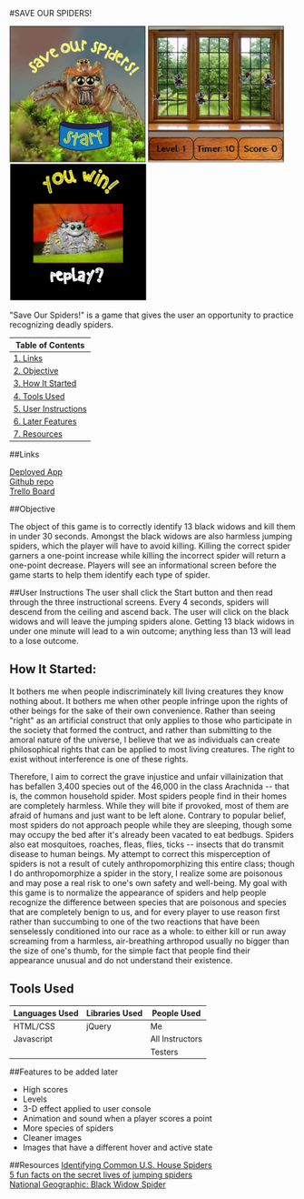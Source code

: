#SAVE OUR SPIDERS!

<img src="images/title-screen.png" height="240">
<img src="images/game-screen.png" height="240">
<img src="images/win-screen.png" height="240">

"Save Our Spiders!" is a game that gives the user an opportunity to practice recognizing deadly spiders.

|Table of Contents|
|-----------------|
|[1. Links](#links)|
|[2. Objective](#objective)|
|[3. How It Started](#started)|
|[4. Tools Used](#tools)|
|[5. User Instructions](#user)|
|[6. Later Features](#features)|
|[7. Resources](#resources)|

##<a name="links">Links</a>

[Deployed App](https://winniecluk.github.io/project1/)  
[Github repo](https://github.com/winniecluk/project1)  
[Trello Board](https://trello.com/b/Ic0Emz8c/save-our-spiders)

##<a name="objective">Objective</a>

The object of this game is to correctly identify 13 black widows and kill them in under 30 seconds. Amongst the black widows are also harmless jumping spiders, which the player will have to avoid killing. Killing the correct spider garners a one-point increase while killing the incorrect spider will return a one-point decrease. Players will see an informational screen before the game starts to help them identify each type of spider.

##<a name="user">User Instructions</a>
The user shall click the Start button and then read through the three instructional screens. Every 4 seconds, spiders will descend from the ceiling and ascend back. The user will click on the black widows and will leave the jumping spiders alone. Getting 13 black widows in under one minute will lead to a win outcome; anything less than 13 will lead to a lose outcome.


## <a name="started">How It Started:</a>
It bothers me when people indiscriminately kill living creatures they know nothing about. It bothers me when other people infringe upon the rights of other beings for the sake of their own convenience. Rather than seeing "right" as an artificial construct that only applies to those who participate in the society that formed the contruct, and rather than submitting to the amoral nature of the universe, I believe that we as individuals can create philosophical rights that can be applied to most living creatures. The right to exist without interference is one of these rights.

Therefore, I aim to correct the grave injustice and unfair villainization that has befallen 3,400 species out of the 46,000 in the class Arachnida -- that is, the common household spider. Most spiders people find in their homes are completely harmless. While they will bite if provoked, most of them are afraid of humans and just want to be left alone. Contrary to popular belief, most spiders do not approach people while they are sleeping, though some may occupy the bed after it's already been vacated to eat bedbugs. Spiders also eat mosquitoes, roaches, fleas, flies, ticks -- insects that do transmit disease to human beings. My attempt to correct this misperception of spiders is not a result of cutely anthropomorphizing this entire class; though I do anthropomorphize a spider in the story, I realize some are poisonous and may pose a real risk to one's own safety and well-being. My goal with this game is to normalize the appearance of spiders and help people recognize the difference between species that are poisonous and species that are completely benign to us, and for every player to use reason first rather than succumbing to one of the two reactions that have been senselessly conditioned into our race as a whole: to either kill or run away screaming from a harmless, air-breathing arthropod usually no bigger than the size of one's thumb, for the simple fact that people find their appearance unusual and do not understand their existence. 

## <a name="tools">Tools Used</a>
|Languages Used|Libraries Used|People Used|
|--------------|--------------|-----------|
|HTML/CSS|jQuery|Me|
|Javascript||All Instructors|
|||Testers|

##<a name="features">Features to be added later</a>
- High scores
- Levels
- 3-D effect applied to user console
- Animation and sound when a player scores a point
- More species of spiders
- Cleaner images
- Images that have a different hover and active state

##<a name="resources">Resources</a>
[Identifying Common U.S. House Spiders](visual.ly/harmless-or-deadly-how-identify-common-house-spiders)  
[5 fun facts on the secret lives of jumping spiders](https://oddorganisms.com/2014/05/13/5-fun-facts-on-the-secret-lives-of-jumping-spiders/)  
[National Geographic: Black Widow Spider](http://animals.nationalgeographic.com/animals/bugs/black-widow-spider/)
